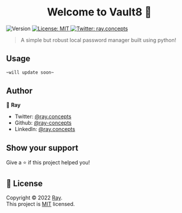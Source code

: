 <h1 align="center">Welcome to Vault8 👋</h1>
<p>
  <img alt="Version" src="https://img.shields.io/badge/version-0.1-blue.svg?cacheSeconds=2592000" />
  <a href="https://github.com/ray-concepts/Vault8/blob/main/LICENSE" target="_blank">
    <img alt="License: MIT" src="https://img.shields.io/badge/License-MIT-yellow.svg" />
  </a>
  <a href="https://twitter.com/ray.concepts" target="_blank">
    <img alt="Twitter: ray.concepts" src="https://img.shields.io/twitter/follow/ray.concepts.svg?style=social" />
  </a>
</p>

> A simple but robust local password manager built using python!

## Usage

```sh
~will update soon~
```

## Author

👤 **Ray**

* Twitter: [@ray.concepts](https://twitter.com/ray.concepts)
* Github: [@ray-concepts](https://github.com/ray-concepts)
* LinkedIn: [@ray.concepts](https://linkedin.com/in/ray.concepts)

## Show your support

Give a ⭐️ if this project helped you!

## 📝 License

Copyright © 2022 [Ray](https://github.com/ray-concepts).<br />
This project is [MIT](https://github.com/ray-concepts/Vault8/blob/main/LICENSE) licensed.
